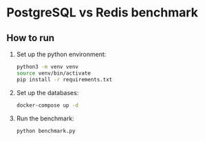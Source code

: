 # PostgreSQL vs Redis benchmark

## How to run

1. Set up the python environment:

   ```bash
   python3 -m venv venv
   source venv/bin/activate
   pip install -r requirements.txt
   ```

1. Set up the databases:

   ```bash
   docker-compose up -d
   ```

1. Run the benchmark:

   ```bash
   python benchmark.py
   ```

